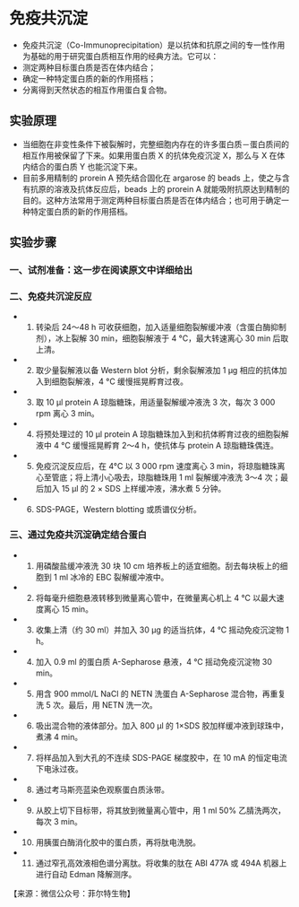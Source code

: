 # 免疫共沉淀
- 免疫共沉淀（Co-Immunoprecipitation）是以抗体和抗原之间的专一性作用为基础的用于研究蛋白质相互作用的经典方法。它可以：
 - 测定两种目标蛋白质是否在体内结合；
 - 确定一种特定蛋白质的新的作用搭档；
 - 分离得到天然状态的相互作用蛋白复合物。
## 实验原理
- 当细胞在非变性条件下被裂解时，完整细胞内存在的许多蛋白质－蛋白质间的相互作用被保留了下来。如果用蛋白质 X 的抗体免疫沉淀 X，那么与 X 在体内结合的蛋白质 Y 也能沉淀下来。
- 目前多用精制的 prorein A 预先结合固化在 argarose 的 beads 上，使之与含有抗原的溶液及抗体反应后，beads 上的 prorein A 就能吸附抗原达到精制的目的。这种方法常用于测定两种目标蛋白质是否在体内结合；也可用于确定一种特定蛋白质的新的作用搭档。
## 实验步骤
### 一、试剂准备：这一步在阅读原文中详细给出
### 二、免疫共沉淀反应
- 1. 转染后 24～48 h 可收获细胞，加入适量细胞裂解缓冲液（含蛋白酶抑制剂），冰上裂解 30 min，细胞裂解液于 4 °C，最大转速离心 30 min 后取上清。
- 2. 取少量裂解液以备 Western blot 分析，剩余裂解液加 1 μg 相应的抗体加入到细胞裂解液，4 °C 缓慢摇晃孵育过夜。
- 3. 取 10 μl protein A 琼脂糖珠，用适量裂解缓冲液洗 3 次，每次 3 000 rpm 离心 3 min。
- 4. 将预处理过的 10 μl protein A 琼脂糖珠加入到和抗体孵育过夜的细胞裂解液中 4 °C 缓慢摇晃孵育 2～4 h，使抗体与 protein A 琼脂糖珠偶连。
- 5. 免疫沉淀反应后，在 4°C 以 3 000 rpm 速度离心 3 min，将琼脂糖珠离心至管底；将上清小心吸去，琼脂糖珠用 1 ml 裂解缓冲液洗 3～4 次；最后加入 15 μl 的 2 × SDS 上样缓冲液，沸水煮 5 分钟。
- 6. SDS-PAGE，Western blotting 或质谱仪分析。
### 三、通过免疫共沉淀确定结合蛋白
- 1. 用磷酸盐缓冲液洗 30 块 10 cm 培养板上的适宜细胞。刮去每块板上的细胞到 1 ml 冰冷的 EBC 裂解缓冲液中。
- 2. 将每毫升细胞悬液转移到微量离心管中，在微量离心机上 4 ℃ 以最大速度离心 15 min。
- 3. 收集上清（约 30 ml）并加入 30 μg 的适当抗体，4 ℃ 摇动免疫沉淀物 1 h。
- 4. 加入 0.9 ml 的蛋白质 A-Sepharose 悬液，4 ℃ 摇动免疫沉淀物 30 min。
- 5. 用含 900 mmol/L NaCl 的 NETN 洗蛋白 A-Sepharose 混合物，再重复洗 5 次。最后，用 NETN 洗一次。
- 6. 吸出混合物的液体部分。加入 800 μl 的 1×SDS 胶加样缓冲液到球珠中，煮沸 4 min。
- 7. 将样品加入到大孔的不连续 SDS-PAGE 梯度胶中，在 10 mA 的恒定电流下电泳过夜。
- 8. 通过考马斯亮蓝染色观察蛋白质泳带。
- 9. 从胶上切下目标带，将其放到微量离心管中，用 1 ml 50% 乙腈洗两次，每次 3 min。
- 10. 用胰蛋白酶消化胶中的蛋白质，再将肽电洗脱。
- 11. 通过窄孔高效液相色谱分离肽。将收集的肽在 ABI 477A 或 494A 机器上进行自动 Edman 降解测序。

【来源：微信公众号：菲尔特生物】
